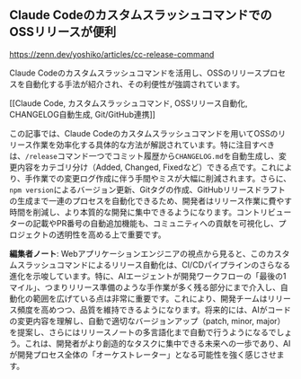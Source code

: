 ## Claude CodeのカスタムスラッシュコマンドでのOSSリリースが便利

https://zenn.dev/yoshiko/articles/cc-release-command

Claude Codeのカスタムスラッシュコマンドを活用し、OSSのリリースプロセスを自動化する手法が紹介され、その利便性が強調されています。

[[Claude Code, カスタムスラッシュコマンド, OSSリリース自動化, CHANGELOG自動生成, Git/GitHub連携]]

この記事では、Claude Codeのカスタムスラッシュコマンドを用いてOSSのリリース作業を効率化する具体的な方法が解説されています。特に注目すべきは、`/release`コマンド一つでコミット履歴から`CHANGELOG.md`を自動生成し、変更内容をカテゴリ分け（Added, Changed, Fixedなど）できる点です。これにより、手作業での変更ログ作成に伴う手間やミスが大幅に削減されます。さらに、`npm version`によるバージョン更新、Gitタグの作成、GitHubリリースドラフトの生成まで一連のプロセスを自動化できるため、開発者はリリース作業に費やす時間を削減し、より本質的な開発に集中できるようになります。コントリビューターの記載やPR番号の自動追加機能も、コミュニティへの貢献を可視化し、プロジェクトの透明性を高める上で重要です。

**編集者ノート**: Webアプリケーションエンジニアの視点から見ると、このカスタムスラッシュコマンドによるリリース自動化は、CI/CDパイプラインのさらなる進化を示唆しています。特に、AIエージェントが開発ワークフローの「最後の1マイル」、つまりリリース準備のような手作業が多く残る部分にまで介入し、自動化の範囲を広げている点は非常に重要です。これにより、開発チームはリリース頻度を高めつつ、品質を維持できるようになります。将来的には、AIがコードの変更内容を理解し、自動で適切なバージョンアップ（patch, minor, major）を提案し、さらにはリリースノートの多言語化まで自動で行うようになるでしょう。これは、開発者がより創造的なタスクに集中できる未来への一歩であり、AIが開発プロセス全体の「オーケストレーター」となる可能性を強く感じさせます。